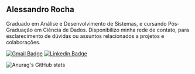 ## Alessandro Rocha

Graduado em Análise e Desenvolvimento de Sistemas, e cursando Pós-Graduação em Ciência de Dados. Disponibilizo minha rede de contato, para esclarecimento de dúvidas ou assuntos relacionados a projetos e colaborações.

<a href="https://mail.google.com/mail/?view=cm&fs=1&tf=1&to=sandrorochadev@gmail.com"><img alt="Gmail Badge" src="https://img.shields.io/badge/-Email-000000?style=flat-square&labelColor=000000&logo=gmail&logoColor=white"/></a>
<a href="https://www.linkedin.com/in/sandrorochadev/"><img alt="Linkedin Badge" src="https://img.shields.io/badge/-LinkedIn-000000?style=flat-square&logo=linkedin&logoColor=white"/></a>

![Anurag's GitHub stats](https://github-readme-stats.vercel.app/api?username=sandrorochadev&show_icons=true&theme=shadow_blue)

